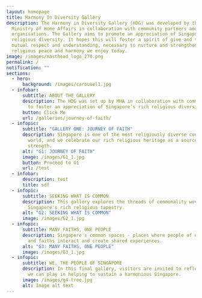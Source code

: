 ```yaml
---
layout: homepage
title: Harmony In Diversity Gallery
description: The Harmony in Diversity Gallery (HDG) was developed by the
  Ministry of Home Affairs in collaboration with community partners and
  organisations. The Gallery aims to promote an appreciation of Singapore's rich
  religious diversity. It hopes this will foster a spirit of give and take,
  mutual respect and understanding, necessary to nurture and strengthen the
  religious peace and harmony we enjoy today.
image: /images/masthead_logo_270.png
permalink: /
notification: ""
sections:
  - hero:
      background: /images/carousel1.jpg
  - infobar:
      subtitle: ABOUT THE GALLERY
      description: The HDG was set up by MHA in collaboration with community partners
        to foster an appreciation of Singapore’s rich religious diversity.
      button: Click Me
      url: /galleries/journey-of-faith/
  - infopic:
      subtitle: "GALLERY ONE: JOURNEY OF FAITH"
      description: Singapore is one of the most religiously diverse countries in the
        world, and we celebrate our rich religious heritage as a source of
        strength.
      alt: "G1: JOURNEY OF FAITH"
      image: /images/G1_1.jpg
      button: Proceed to G1
      url: /test
  - infobar:
      description: test
      title: sdf
  - infopic:
      subtitle: SEEKING WHAT IS COMMON
      description: This gallery explores the threads of commonality woven into
        Singapore's rich religious tapestry.
      alt: "G2: SEEKING WHAT IS COMMON"
      image: /images/G2_1.jpg
  - infopic:
      subtitle: MANY FAITHS, ONE PEOPLE
      description: Singapore's common spaces - places where people of different races
        and faiths interact and create shared experiences.
      alt: "G3: MANY FAITHS, ONE PEOPLE"
      image: /images/G3_1.jpg
  - infopic:
      subtitle: WE, THE PEOPLE OF SINGAPORE
      description: In this final gallery, visitors are invited to reflect on the role
        we can play in helping to sustain a harmonious Singapore.
      image: /images/g4-tree.jpg
      alt: Image alt text
---
```

